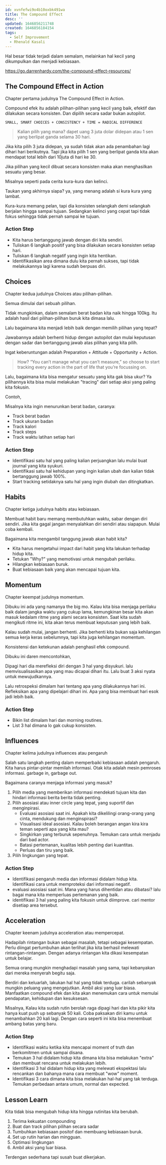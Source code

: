 ```yaml
---
id: xvnfefwi9o4b10oxbk491wa
title: The Compound Effect
desc: ''
updated: 1646856211748
created: 1646856184154
tags:
  - Self Improvement
  - Rhenald Kasali
---
```


Hal besar tidak terjadi dalam semalam, melainkan hal kecil yang dikumpulkan dan menjadi kebiasaan.

https://go.darrenhardy.com/the-compound-effect-resources/

## The Compound Effect in Action

Chapter pertama judulnya The Compound Effect in Action.

Compound efek itu adalah pilihan-pilihan yang kecil yang baik, efektif dan dilakukan secara konsisten.
Dan dipilih secara sadar bukan autopilot.

```
SMALL, SMART CHOICES + CONSISTENCY + TIME = RADICAL DIFFERENCE
```

> Kalian pilih yang mana? dapet uang 3 juta dolar didepan atau 1 sen yang berlipat ganda selama 30 hari.

Jika kita pilih 3 juta didepan, ya sudah tidak akan ada penambahan lagi dihari hari berikutnya.
Tapi jika kita pilih 1 sen yang berlipat ganda kita akan mendapat total lebih dari 10juta di hari ke 30.

Jika pilihan yang kecil dibuat secara konsisten maka akan menghasilkan sesuatu yang besar.

Misalnya seperti pada cerita kura-kura dan kelinci.

Taukan yang akhirnya siapa? ya, yang menang adalah si kura kura yang lambat.

Kura-kura memang pelan, tapi dia konsisten selangkah demi selangkah berjalan hingga sampai tujuan.
Sedangkan kelinci yang cepat tapi tidak fokus sehingga tidak pernah sampai ke tujuan.

### Action Step

- Kita harus bertanggung jawab dengan diri kita sendiri.
- Tuliskan 6 langkah positif yang bisa dilakukan secara konsisten setiap hari.
- Tuliskan 6 langkah negatif yang ingin kita hentikan.
- Identifikasikan area dimana dulu kita pernah sukses, tapi tidak melakukannya lagi karena sudah berpuas diri.

## Choices

Chapter kedua judulnya Choices atau pilihan-pilihan.

Semua dimulai dari sebuah pilihan.

Tidak mungkinkan, dalam semalam berat badan kita naik hingga 100kg.
Itu adalah hasil dari pilihan-pilihan buruk kita dimasa lalu.

Lalu bagaimana kita menjadi lebih baik dengan memilih pilihan yang tepat?

Jawabannya adalah berhenti hidup dengan autopilot dan mulai keputusan dengan sadar dan bertanggung jawab atas pilihan yang kita pilih.

Ingat keberuntungan adalah Preparation + Attitude + Opportunity + Action.

> How? “You can’t manage what you can’t measure,” so choose to start tracking every action in the part of life that you’re focussing on.

Lalu, bagaimana kita bisa mengatur sesuatu yang kita gak bisa ukur?
Ya pilihannya kita bisa mulai melakukan "tracing" dari setiap aksi yang paling kita fokusin.

Contoh,

Misalnya kita ingin menurunkan berat badan, caranya:

- Track berat badan
- Track ukuran badan
- Track kalori
- Track steps
- Track waktu latihan setiap hari

<!-- TODO: Bikin contoh cerita -->

### Action Step

- Identifikasi satu hal yang paling kalian perjuangkan lalu mulai buat journal yang kita syukuri.
- Identifikasi satu hal kehidupan yang ingin kalian ubah dan kalian tidak bertanggung jawab 100%.
- Start tracking setidaknya satu hal yang ingin diubah dan ditingkatkan.

## Habits

Chapter ketiga judulnya habits atau kebiasaan.

Membuat habit baru memang membutuhkan waktu, sabar dengan diri sendiri.  Jika kita gagal jangan menyalahkan diri sendiri atau siapapun. Mulai coba kembali.

Bagaimana kita mengambil tanggung jawab akan habit kita?

- Kita harus mengetahui impact dari habit yang kita lakukan terhadap hidup kita.
- Tetukan "Why?" yang memotivasi untuk mengubah perilaku.
- Hilangkan kebiasaan buruk.
- Buat kebiasaan baik yang akan mencapai tujuan kita.

<!-- TODO: Bikin contoh cerita -->

## Momentum

Chapter keempat judulnya momentum.

Dibuku ini ada yang namanya the big mo.
Kalau kita bisa menjaga perilaku baik dalam jangka waktu yang cukup lama, kemungkinan besar kita akan masuk kedalam ritme yang alami secara konsisten.
Saat kita sudah mengikuti ritme ini, kita akan terus membuat keputusan yang lebih baik.

Kalau sudah mulai, jangan berhenti. Jika berhenti kita bukan saja kehilangan semua kerja keras sebelumnya, tapi kita juga kehilangan momentum.

Konsistensi dan ketekunan adalah penghasil efek compound.

Dibuku ini daren mencontohkan,

Dipagi hari dia merefleksi diri dengan 3 hal yang disyukuri. lalu memvisualisasikan apa yang mau dicapai dihari itu.
Lalu buat 3 aksi nyata untuk mewujudkannya.

Lalu retrospeksi dimalam hari tentang apa yang dilakukannya hari ini. Refleksikan apa yang dipelajari dihari ini.
Apa yang bisa membuat hari esok jadi lebih baik.

<!-- TODO: Bikin contoh cerita -->

### Action Step

- Bikin list dimalam hari dan morning routines.
- List 3 hal dimana lo gak cukup konsisten.

## Influences

Chapter kelima judulnya influences atau pengaruh

Salah satu langkah penting dalam memperbaiki kebiasaan adalah pengaruh.
Kita harus pintar-pintar memilah informasi. Otak kita adalah mesin pemroses informasi. garbage in, garbage out.

Bagaimana caranya menjaga informasi yang masuk?

1. Pilih media yang memberikan informasi mendekati tujuan kita dan hindari informasi berita berita tidak penting.
2. Pilih asosiasi atau inner circle yang tepat, yang suportif dan menginpirasi.
    - Evaluasi asosiasi saat ini. Apakah kita dikelilingi orang-orang yang cinta, mendukung dan menginspirasi?
    - Visualisasi ideal asosiasi. Kalau boleh berangan angan kira kira teman seperti apa yang kita mau?
    - Singkirkan yang terburuk sepenuhnya. Temukan cara untuk menjadu dari bad actor.
    - Batasi pertemanan, kualitas lebih penting dari kuantitas.
    - Perluas dan tiru yang baik.
3. Pilih lingkungan yang tepat.

### Action Step

- Identifikasi pengaruh media dan informasi didalam hidup kita. Identifikasi cara untuk memproteksi dari informasi negatif.
- evaluasi asosiasi saat ini. Mana yang harus dihentidan atau dibatasi? lalu bagai mana kita memperluas pertemanan yang baik.
- identifikasi 3 hal yang paling kita fokusin untuk diimprove. cari mentor disetiap area tersebut. 

## Acceleration

Chapter keenam judulnya acceleration atau mempercepat.

Hadapilah rintangan bukan sebagai masalah, tetapi sebagai kesempatan.
Perlu diingat pertumbuhan akan terlihat jika kita berhasil melewati rintangan-rintangan.
Dengan adanya rintangan kita dikasi kesempatan untuk belajar.

Semua orang mungkin menghadapi masalah yang sama, tapi kebanyakan dari mereka menyerah begitu saja.

Berdiri dan keluarlah, lakukan hal hal yang tidak terduga. carilah sebanyak mungkin peluang yang mengejutkan.
Ambil aksi yang luar biasa. Manfaatkan compound efek dan kita akan menemukan cara untuk memulai pendapatan, kehidupan dan kesuksesan.

Misalnya, Kalau kita sudah rutin berolah raga dipagi hari dan kita pikir kita hanya kuat push up sebanyak 50 kali.
Coba paksakan diri kamu untuk menambahkan 20 kali lagi. Dengan cara seperti ini kita bisa menembuat ambang batas yang baru.


### Action Step

- Identifikasi waktu ketika kita mencapai moment of truth dan berkomitmen untuk sampai disana.
- Temukan 3 hal didalam hidup kita dimana kita bisa melakukan "extra" dan membuat rencana untuk melakukan lebih.
- Identifikasi 3 hal didalam hidup kita yang melewati ekspektasi lalu rencankan dan bahanya mana cara membuat "wow" moment.
- Identifikasi 3 cara dimana kita bisa melakukan hal-hal yang tak terduga. Temukan perbedaan antara umum, normal dan expected.

## Lesson Learn

Kita tidak bisa mengubah hidup kita hingga rutinitas kita berubah.

1. Terima kekuatan compounding
2. Buat dan track pilihan pilihan secara sadar
3. Tumbuhkan kebiasaan positof dan membuang kebiasaan buruk.
4. Set up rutin harian dan mingguan.
5. Optimasi lingkungan
6. Ambil aksi yang luar biasa.

Terdengan sederhana tapi susah buat dikerjakan.

